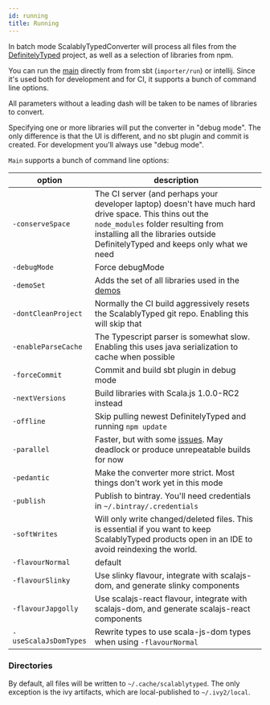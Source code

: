 ```yaml
---
id: running
title: Running
---
```


In batch mode ScalablyTypedConverter will process all files from the [DefinitelyTyped](http://definitelytyped.org/) project, as well as a selection of libraries from npm.

You can run the [main](https://github.com/ScalablyTyped/Converter/blob/master/importer/src/main/scala/org/scalablytyped/converter/Main.scala) 
 directly from from sbt (`importer/run`) or intellij. Since it's used both for development and for CI,
 it supports a bunch of command line options.

All parameters without a leading dash will be taken to be names of libraries to convert.

Specifying one or more libraries will put the converter in "debug mode". The only difference is that the UI is different, and no sbt plugin and commit is created.
For development you'll always use "debug mode".
 
`Main` supports a bunch of command line options:

| option | description |
| --- | --- |
| `-conserveSpace`      | The CI server (and perhaps your developer laptop) doesn't have much hard drive space. This thins out the `node_modules` folder resulting from installing all the libraries outside DefinitelyTyped and keeps only what we need
| `-debugMode`          | Force debugMode
| `-demoSet`            | Adds the set of all libraries used in the [demos](https://github.com/oyvindberg/ScalablyTypedDemos/)
| `-dontCleanProject`   | Normally the CI build aggressively resets the ScalablyTyped git repo. Enabling this will skip that
| `-enableParseCache`   | The Typescript parser is somewhat slow. Enabling this uses java serialization to cache when possible 
| `-forceCommit`        | Commit and build sbt plugin in debug mode 
| `-nextVersions`       | Build libraries with Scala.js 1.0.0-RC2 instead
| `-offline`            | Skip pulling newest DefinitelyTyped and running `npm update`
| `-parallel`           | Faster, but with some [issues](https://github.com/oyvindberg/ScalablyTypedConverter/issues/74). May deadlock or produce unrepeatable builds for now
| `-pedantic`           | Make the converter more strict. Most things don't work yet in this mode
| `-publish`            | Publish to bintray. You'll need credentials in `~/.bintray/.credentials`
| `-softWrites`         | Will only write changed/deleted files. This is essential if you want to keep ScalablyTyped products open in an IDE to avoid reindexing the world.
| `-flavourNormal`      | default 
| `-flavourSlinky`      | Use slinky flavour, integrate with scalajs-dom, and generate slinky components 
| `-flavourJapgolly`    | Use scalajs-react flavour, integrate with scalajs-dom, and generate scalajs-react components 
| `-useScalaJsDomTypes` | Rewrite types to use scala-js-dom types when using `-flavourNormal`  

### Directories
By default, all files will be written to `~/.cache/scalablytyped`. The only exception is the ivy artifacts, which are local-published
 to `~/.ivy2/local`.
